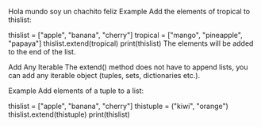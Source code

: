 Hola mundo soy un chachito feliz
Example
Add the elements of tropical to thislist:

thislist = ["apple", "banana", "cherry"]
tropical = ["mango", "pineapple", "papaya"]
thislist.extend(tropical)
print(thislist)
The elements will be added to the end of the list.

Add Any Iterable
The extend() method does not have to append lists, you can add any iterable object (tuples, sets, dictionaries etc.).

Example
Add elements of a tuple to a list:

thislist = ["apple", "banana", "cherry"]
thistuple = ("kiwi", "orange")
thislist.extend(thistuple)
print(thislist)